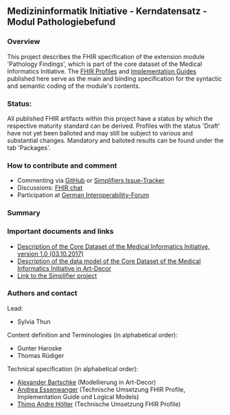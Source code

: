 ## Medizininformatik Initiative - Kerndatensatz - Modul Pathologiebefund

### Overview
This project describes the FHIR specification of the extension module 'Pathology Findings', which is part of the core dataset of the Medical Informatics Initiative. The [FHIR Profiles](https://simplifier.net/medizininformatikinitiative-modulpathologie/~resources?category=Profile) and [Implementation Guides](https://simplifier.net/guide/medizininformatikinitiative-modulpathologie-implementationguide2/igkdsmodulpathologie-befund) published here serve as the main and binding specification for the syntactic and semantic coding of the module's contents. 

### Status:
All published FHIR artifacts within this project have a status by which the respective maturity standard can be derived. Profiles with the status 'Draft' have not yet been balloted and may still be subject to various and substantial changes. Mandatory and balloted results can be found under the tab 'Packages'.

### How to contribute and comment
* Commenting via [GitHub](https://github.com/medizininformatik-initiative/kerndatensatzmodul-PathologieBefund) or [Simplifiers Issue-Tracker](https://simplifier.net/medizininformatikinitiative-modulpathologie#issues)
* Discussions: [FHIR chat](https://chat.fhir.org/#narrow/stream/179307-german.2Fmi-initiative)
* Participation at [German Interoperability-Forum](https://wiki.hl7.de/index.php?title=Interoperabilit%C3%A4tsforum)

### Summary

### Important documents and links
* [Description of the Core Dataset of the Medical Informatics Initiative, version 1.0 (03.10.2017)](https://www.medizininformatik-initiative.de/sites/default/files/inline-files/MII_04_Kerndatensatz_1-0.pdf)
* [Description of the data model of the Core Dataset of the Medical Informatics Initiative in Art-Decor](https://art-decor.org/art-decor/decor-project--mide-)
* [Link to the Simplifier project](https://simplifier.net/medizininformatikinitiative-modulpathologie)

### Authors and contact

Lead:
* Sylvia Thun

Content definition and Terminologies (in alphabetical order):
* Gunter Haroske
* Thomas Rüdiger

Technical specification (in alphabetical order): 
* [Alexander Bartschke](https://github.com/Kosmos3) (Modellierung in Art-Decor)
* [Andrea Essenwanger](https://github.com/ByteGnome) (Technische Umsetzung FHIR Profile, Implementation Guide und Logical Models)
* [Thimo Andre Hölter](https://github.com/ThimoHoelter) (Technische Umsetzung FHIR Profile)
